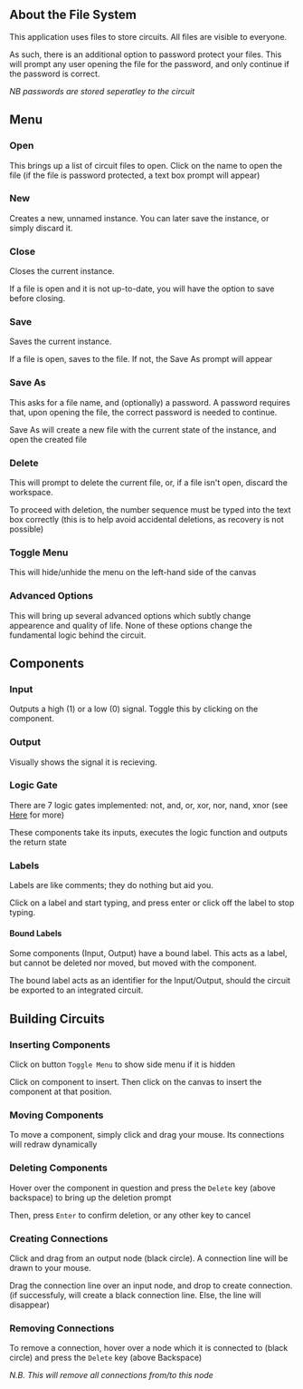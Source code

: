 ## About the File System

This application uses files to store circuits. All files are visible to everyone.

As such, there is an additional option to password protect your files. This will prompt any user opening the file for the password, and only continue if the password is correct.

*NB passwords are stored seperatley to the circuit*

## Menu

### Open

This brings up a list of circuit files to open. Click on the name to open the file (if the file is password protected, a text box prompt will appear)

### New

Creates a new, unnamed instance. You can later save the instance, or simply discard it.


### Close

Closes the current instance.

If a file is open and it is not up-to-date, you will have the option to save before closing.

### Save

Saves the current instance.

If a file is open, saves to the file. If not, the Save As prompt will appear

### Save As

This asks for a file name, and (optionally) a password. A password requires that, upon opening the file, the correct password is needed to continue.

Save As will create a new file with the current state of the instance, and open the created file

### Delete

This will prompt to delete the current file, or, if a file isn't open, discard the workspace.

To proceed with deletion, the number sequence must be typed into the text box correctly (this is to help avoid accidental deletions, as recovery is not possible)

### Toggle Menu

This will hide/unhide the menu on the left-hand side of the canvas

### Advanced Options

This will bring up several advanced options which subtly change appearence and quality of life. None of these options change the fundamental logic behind the circuit.

## Components

### Input

Outputs a high (1) or a low (0) signal. Toggle this by clicking on the component.

### Output

Visually shows the signal it is recieving.

### Logic Gate

There are 7 logic gates implemented: not, and, or, xor, nor, nand, xnor (see [Here](https://en.wikipedia.org/wiki/Logic_gate) for more)

These components take its inputs, executes the logic function and outputs the return state

### Labels

Labels are like comments; they do nothing but aid you.

Click on a label and start typing, and press enter or click off the label to stop typing.

#### Bound Labels

Some components (Input, Output) have a bound label. This acts as a label, but cannot be deleted nor moved, but moved with the component.

The bound label acts as an identifier for the Input/Output, should the circuit be exported to an integrated circuit.

## Building Circuits

### Inserting Components

Click on button `Toggle Menu` to show side menu if it is hidden

Click on component to insert. Then click on the canvas to insert the component at that position.

### Moving Components

To move a component, simply click and drag your mouse. Its connections will redraw dynamically

### Deleting Components

Hover over the component in question and press the `Delete` key (above backspace) to bring up the deletion prompt

Then, press `Enter` to confirm deletion, or any other key to cancel

### Creating Connections

Click and drag from an output node (black circle). A connection line will be drawn to your mouse.

Drag the connection line over an input node, and drop to create connection. (if successfuly, will create a black connection line. Else, the line will disappear)

### Removing Connections

To remove a connection, hover over a node which it is connected to (black circle) and press the `Delete` key (above Backspace)

*N.B. This will remove all connections from/to this node*
